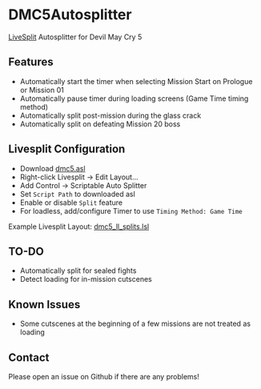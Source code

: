 # DMC5Autosplitter

[LiveSplit](http://livesplit.github.io/) Autosplitter for Devil May Cry 5

## Features

- Automatically start the timer when selecting Mission Start on Prologue or Mission 01
- Automatically pause timer during loading screens (Game Time timing method)
- Automatically split post-mission during the glass crack
- Automatically split on defeating Mission 20 boss

## Livesplit Configuration

- Download [dmc5.asl](dmc5.asl)
- Right-click Livesplit -> Edit Layout...
- Add Control -> Scriptable Auto Splitter
- Set `Script Path` to downloaded asl
- Enable or disable `Split` feature
- For loadless, add/configure Timer to use `Timing Method: Game Time`

Example Livesplit Layout: [dmc5_ll_splits.lsl](dmc5_ll_splits.lsl)

## TO-DO

- Automatically split for sealed fights
- Detect loading for in-mission cutscenes

## Known Issues

- Some cutscenes at the beginning of a few missions are not treated as loading

## Contact

Please open an issue on Github if there are any problems!
